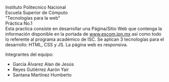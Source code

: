 Instituto Politecnico Nacional  
Escuela Superior de Cómputo  
"Tecnologías para la web"  
Práctica No.1  
Esta practica consiste en desarrollar una Página/Sitio Web que contenga la información disponible en la portada de www.escom.ipn.mx así como todo lo referente al programa académico de ISC. Se aplican 3 tecnologías para el desarrollo: HTML, CSS y JS. La página web es responsiva.

Integrantes del equipo:
- García Álvarez Alan de Jesús
- Reyes Gutiérrez Aarón Yair
- Santana Martínez Humberto